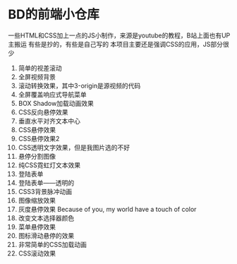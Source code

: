 # BD的前端小仓库
一些HTML和CSS加上一点的JS小制作，来源是youtube的教程，B站上面也有UP主搬运
有些是抄的，有些是自己写的
本项目主要还是强调CSS的应用，JS部分很少
1. 简单的视差滚动
2. 全屏视频背景
3. 滚动转换效果，其中3-origin是源视频的代码
4. 全屏覆盖响应式导航菜单
5. BOX Shadow加载动画效果
6. CSS反向悬停效果
7. 垂直水平对齐文本中心
8. CSS悬停效果
9. CSS悬停效果2
10. CSS透明文字效果，但是我图片选的不好
11. 悬停分割图像
12. 纯CSS霓虹灯文本效果
13. 登陆表单
14. 登陆表单——透明的
15. CSS3背景脉冲动画
16. 图像缩放效果
17. 灰度悬停效果 Because of you, my world have a touch of color
18. 改变文本选择器颜色
19. 菜单悬停效果
20. 图标滑动悬停的效果
21. 非常简单的CSS加载动画
22. CSS滚动效果